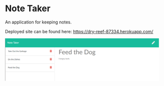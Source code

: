 # Note Taker
An application for keeping notes.

Deployed site can be found here:
https://dry-reef-87334.herokuapp.com/

![Project Screenshot](/snapshot.png?raw=true)